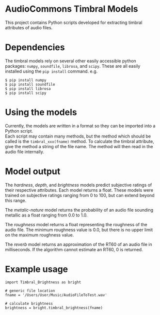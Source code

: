 # AudioCommons Timbral Models
This project contains Python scripts developed for extracting timbral attributes of audio files.

# Dependencies
The timbral models rely on several other easily accessible python packages: `numpy`, `soundfile`, `librosa`, and `scipy`.  These are all easily installed using the `pip install` command.  e.g.
```
$ pip install numpy
$ pip install soundfile
$ pip install librosa
$ pip install scipy

```

# Using the models
Currently, the models are written in a format so they can be imported into a Python script.  
Each script may contain many methods, but the method which should be called is the `timbral_xxx(fname)` method.
To calculate the timbral attribute, give the method a string of the file name.  The method will then read in the audio file internally.

# Model output
The *hardness*, *depth*, and *brightness* models predict subjective ratings of their respective attributes.  Each model returns a float.  These models were trained on subjective ratings ranging from 0 to 100, but can extend beyond this range.

The *metalic-nature* model returns the probability of an audio file sounding metallic as a float ranging from 0.0 to 1.0.

The *roughness* model returns a float representing the roughness of the audio file.  The minimum roughness value is 0.0, but there is no upper limit on the maximum roughness value.

The *reverb* model returns an approximation of the RT60 of an audio file in milliseconds. If the algorithm cannot estimate an RT60, 0 is returned.  

# Example usage

```
import Timbral_Brightness as bright

# generic file location
fname = '/Users/User/Music/AudioFileToTest.wav'

# calculate brightness
brightness = bright.timbral_brightness(fname) 
```
